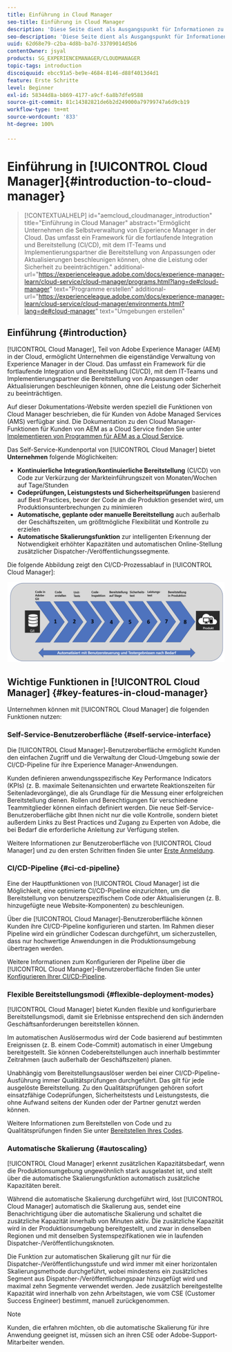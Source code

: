 ```yaml
---
title: Einführung in Cloud Manager
seo-title: Einführung in Cloud Manager
description: 'Diese Seite dient als Ausgangspunkt für Informationen zu Cloud Manager. '
seo-description: 'Diese Seite dient als Ausgangspunkt für Informationen zu Adobe AEM Cloud Manager und stellt die Vorteile und wichtigsten Funktionen vor. '
uuid: 62d68e79-c2ba-4d8b-ba7d-33709014d5b6
contentOwner: jsyal
products: SG_EXPERIENCEMANAGER/CLOUDMANAGER
topic-tags: introduction
discoiquuid: ebcc91a5-be9e-4684-8146-d88f4013d4d1
feature: Erste Schritte
level: Beginner
exl-id: 58344d8a-b869-4177-a9cf-6a8b7dfe9588
source-git-commit: 81c14382821de6b2d249000a79799747a6d9cb19
workflow-type: tm+mt
source-wordcount: '833'
ht-degree: 100%

---
```


# Einführung in [!UICONTROL Cloud Manager]{#introduction-to-cloud-manager}

>[!CONTEXTUALHELP]
>id="aemcloud_cloudmanager_introduction"
>title="Einführung in Cloud Manager"
>abstract="Ermöglicht Unternehmen die Selbstverwaltung von Experience Manager in der Cloud. Das umfasst ein Framework für die fortlaufende Integration und Bereitstellung (CI/CD), mit dem IT-Teams und Implementierungspartner die Bereitstellung von Anpassungen oder Aktualisierungen beschleunigen können, ohne die Leistung oder Sicherheit zu beeinträchtigen."
>additional-url="https://experienceleague.adobe.com/docs/experience-manager-learn/cloud-service/cloud-manager/programs.html?lang=de#cloud-manager" text="Programme erstellen"
>additional-url="https://experienceleague.adobe.com/docs/experience-manager-learn/cloud-service/cloud-manager/environments.html?lang=de#cloud-manager" text="Umgebungen erstellen"

## Einführung {#introduction}

[!UICONTROL Cloud Manager], Teil von Adobe Experience Manager (AEM) in der Cloud, ermöglicht Unternehmen die eigenständige Verwaltung von Experience Manager in der Cloud. Das umfasst ein Framework für die fortlaufende Integration und Bereitstellung (CI/CD), mit dem IT-Teams und Implementierungspartner die Bereitstellung von Anpassungen oder Aktualisierungen beschleunigen können, ohne die Leistung oder Sicherheit zu beeinträchtigen.

Auf dieser Dokumentations-Website werden speziell die Funktionen von Cloud Manager beschrieben, die für Kunden von Adobe Managed Services (AMS) verfügbar sind. Die Dokumentation zu den Cloud Manager-Funktionen für Kunden von AEM as a Cloud Service finden Sie unter [Implementieren von Programmen für AEM as a Cloud Service](https://experienceleague.adobe.com/docs/experience-manager-cloud-service/implementing/home.html?lang=de).

Das Self-Service-Kundenportal von [!UICONTROL Cloud Manager] bietet **Unternehmen** folgende Möglichkeiten:

* **Kontinuierliche Integration/kontinuierliche Bereitstellung** (CI/CD) von Code zur Verkürzung der Markteinführungszeit von Monaten/Wochen auf Tage/Stunden
* **Codeprüfungen, Leistungstests und Sicherheitsprüfungen** basierend auf Best Practices, bevor der Code an die Produktion gesendet wird, um Produktionsunterbrechungen zu minimieren
* **Automatische, geplante oder manuelle Bereitstellung** auch außerhalb der Geschäftszeiten, um größtmögliche Flexibilität und Kontrolle zu erzielen
* **Automatische Skalierungsfunktion** zur intelligenten Erkennung der Notwendigkeit erhöhter Kapazitäten und automatischen Online-Stellung zusätzlicher Dispatcher-/Veröffentlichungssegmente.

Die folgende Abbildung zeigt den CI/CD-Prozessablauf in [!UICONTROL Cloud Manager]:

![](assets/screen_shot_2018-05-12at73843pm.png)

## Wichtige Funktionen in [!UICONTROL Cloud Manager] {#key-features-in-cloud-manager}

Unternehmen können mit [!UICONTROL Cloud Manager] die folgenden Funktionen nutzen:

### Self-Service-Benutzeroberfläche {#self-service-interface}

Die [!UICONTROL Cloud Manager]-Benutzeroberfläche ermöglicht Kunden den einfachen Zugriff und die Verwaltung der Cloud-Umgebung sowie der CI/CD-Pipeline für ihre Experience Manager-Anwendungen.

Kunden definieren anwendungsspezifische Key Performance Indicators (KPIs) (z. B. maximale Seitenansichten und erwartete Reaktionszeiten für Seitenladevorgänge), die als Grundlage für die Messung einer erfolgreichen Bereitstellung dienen. Rollen und Berechtigungen für verschiedene Teammitglieder können einfach definiert werden. Die neue Self-Service-Benutzeroberfläche gibt Ihnen nicht nur die volle Kontrolle, sondern bietet außerdem Links zu Best Practices und Zugang zu Experten von Adobe, die bei Bedarf die erforderliche Anleitung zur Verfügung stellen.

Weitere Informationen zur Benutzeroberfläche von [!UICONTROL Cloud Manager] und zu den ersten Schritten finden Sie unter [Erste Anmeldung](https://helpx.adobe.com/de/experience-manager/cloud-manager/using/first-time-login.html).

### CI/CD-Pipeline {#ci-cd-pipeline}

Eine der Hauptfunktionen von [!UICONTROL Cloud Manager] ist die Möglichkeit, eine optimierte CI/CD-Pipeline einzurichten, um die Bereitstellung von benutzerspezifischem Code oder Aktualisierungen (z. B. hinzugefügte neue Website-Komponenten) zu beschleunigen.

Über die [!UICONTROL Cloud Manager]-Benutzeroberfläche können Kunden ihre CI/CD-Pipeline konfigurieren und starten. Im Rahmen dieser Pipeline wird ein gründlicher Codescan durchgeführt, um sicherzustellen, dass nur hochwertige Anwendungen in die Produktionsumgebung übertragen werden.

Weitere Informationen zum Konfigurieren der Pipeline über die [!UICONTROL Cloud Manager]-Benutzeroberfläche finden Sie unter [Konfigurieren Ihrer CI/CD-Pipeline](https://helpx.adobe.com/de/experience-manager/cloud-manager/using/configuring-pipeline.html).

### Flexible Bereitstellungsmodi {#flexible-deployment-modes}

[!UICONTROL Cloud Manager] bietet Kunden flexible und konfigurierbare Bereitstellungsmodi, damit sie Erlebnisse entsprechend den sich ändernden Geschäftsanforderungen bereitstellen können.

Im automatischen Auslösermodus wird der Code basierend auf bestimmten Ereignissen (z. B. einem Code-Commit) automatisch in einer Umgebung bereitgestellt. Sie können Codebereitstellungen auch innerhalb bestimmter Zeitrahmen (auch außerhalb der Geschäftszeiten) planen.

Unabhängig vom Bereitstellungsauslöser werden bei einer CI/CD-Pipeline-Ausführung immer Qualitätsprüfungen durchgeführt. Das gilt für jede ausgelöste Bereitstellung. Zu den Qualitätsprüfungen gehören sofort einsatzfähige Codeprüfungen, Sicherheitstests und Leistungstests, die ohne Aufwand seitens der Kunden oder der Partner genutzt werden können.

Weitere Informationen zum Bereitstellen von Code und zu Qualitätsprüfungen finden Sie unter [Bereitstellen Ihres Codes](deploying-code.md).

### Automatische Skalierung {#autoscaling}

[!UICONTROL Cloud Manager] erkennt zusätzlichen Kapazitätsbedarf, wenn die Produktionsumgebung ungewöhnlich stark ausgelastet ist, und stellt über die automatische Skalierungsfunktion automatisch zusätzliche Kapazitäten bereit.

Während die automatische Skalierung durchgeführt wird, löst [!UICONTROL Cloud Manager] automatisch die Skalierung aus, sendet eine Benachrichtigung über die automatische Skalierung und schaltet die zusätzliche Kapazität innerhalb von Minuten aktiv. Die zusätzliche Kapazität wird in der Produktionsumgebung bereitgestellt, und zwar in denselben Regionen und mit denselben Systemspezifikationen wie in laufenden Dispatcher-/Veröffentlichungsknoten.

Die Funktion zur automatischen Skalierung gilt nur für die Dispatcher-/Veröffentlichungsstufe und wird immer mit einer horizontalen Skalierungsmethode durchgeführt, wobei mindestens ein zusätzliches Segment aus Dispatcher-/Veröffentlichungspaar hinzugefügt wird und maximal zehn Segmente verwendet werden. Jede zusätzlich bereitgestellte Kapazität wird innerhalb von zehn Arbeitstagen, wie vom CSE (Customer Success Engineer) bestimmt, manuell zurückgenommen.

>[!NOTE]
>Kunden, die erfahren möchten, ob die automatische Skalierung für ihre Anwendung geeignet ist, müssen sich an ihren CSE oder Adobe-Support-Mitarbeiter wenden.
